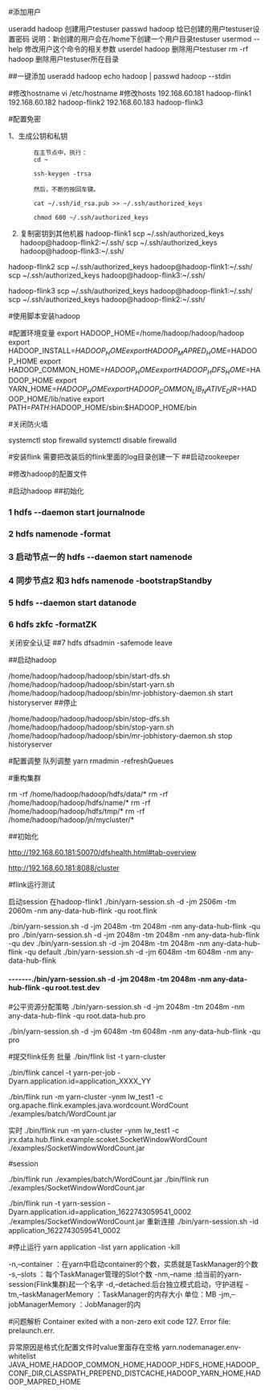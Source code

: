#添加用户
   
   useradd hadoop  创建用户testuser
   passwd hadoop  给已创建的用户testuser设置密码
   说明：新创建的用户会在/home下创建一个用户目录testuser
   usermod --help  修改用户这个命令的相关参数
   userdel hadoop  删除用户testuser
   rm -rf hadoop  删除用户testuser所在目录
   
##一键添加
    useradd hadoop
   echo hadoop | passwd hadoop --stdin
   
#修改hostname
vi /etc/hostname
#修改hosts
192.168.60.181 hadoop-flink1
192.168.60.182 hadoop-flink2
192.168.60.183 hadoop-flink3

#配置免密

1、生成公钥和私钥
           
           在主节点中，执行：
           cd ~
           
           ssh-keygen -trsa
           
           然后，不断的按回车键。
           
           cat ~/.ssh/id_rsa.pub >> ~/.ssh/authorized_keys
           
           chmod 600 ~/.ssh/authorized_keys
2. 复制密钥到其他机器
hadoop-flink1
scp ~/.ssh/authorized_keys hadoop@hadoop-flink2:~/.ssh/
scp ~/.ssh/authorized_keys hadoop@hadoop-flink3:~/.ssh/


hadoop-flink2
scp ~/.ssh/authorized_keys hadoop@hadoop-flink1:~/.ssh/
scp ~/.ssh/authorized_keys hadoop@hadoop-flink3:~/.ssh/



hadoop-flink3
scp ~/.ssh/authorized_keys hadoop@hadoop-flink1:~/.ssh/
scp ~/.ssh/authorized_keys hadoop@hadoop-flink2:~/.ssh/

#使用脚本安装hadoop

#配置环境变量
export HADOOP_HOME=/home/hadoop/hadoop/hadoop
export HADOOP_INSTALL=$HADOOP_HOME
export HADOOP_MAPRED_HOME=$HADOOP_HOME
export HADOOP_COMMON_HOME=$HADOOP_HOME
export HADOOP_HDFS_HOME=$HADOOP_HOME
export YARN_HOME=$HADOOP_HOME
export HADOOP_COMMON_LIB_NATIVE_DIR=$HADOOP_HOME/lib/native
export PATH=$PATH:$HADOOP_HOME/sbin:$HADOOP_HOME/bin

#关闭防火墙

systemctl stop firewalld
systemctl disable firewalld


#安装flink
需要把改装后的flink里面的log目录创建一下
##启动zookeeper

#修改hadoop的配置文件

#启动hadoop
##初始化  

### 1  hdfs --daemon start journalnode

### 2 hdfs namenode -format

### 3 启动节点一的 hdfs --daemon start namenode

### 4 同步节点2 和3 hdfs namenode -bootstrapStandby

### 5 hdfs --daemon start datanode

### 6 hdfs zkfc -formatZK


关闭安全认证
##7 hdfs dfsadmin -safemode leave


##启动hadoop


/home/hadoop/hadoop/hadoop/sbin/start-dfs.sh    
/home/hadoop/hadoop/hadoop/sbin/start-yarn.sh
/home/hadoop/hadoop/hadoop/sbin/mr-jobhistory-daemon.sh start historyserver
##停止


/home/hadoop/hadoop/hadoop/sbin/stop-dfs.sh    
/home/hadoop/hadoop/hadoop/sbin/stop-yarn.sh
/home/hadoop/hadoop/hadoop/sbin/mr-jobhistory-daemon.sh stop historyserver


#配置调整
队列调整
yarn rmadmin -refreshQueues


#重构集群

rm -rf /home/hadoop/hadoop/hdfs/data/*
rm -rf /home/hadoop/hadoop/hdfs/name/*
rm -rf /home/hadoop/hadoop/hdfs/tmp/*
rm -rf /home/hadoop/hadoop/jn/mycluster/*

 

##初始化  



http://192.168.60.181:50070/dfshealth.html#tab-overview

http://192.168.60.181:8088/cluster


#flink运行测试

启动session
在hadoop-flink1
 ./bin/yarn-session.sh -d -jm 2506m -tm 2060m -nm any-data-hub-flink -qu root.flink
 
  ./bin/yarn-session.sh -d -jm 2048m -tm 2048m -nm any-data-hub-flink -qu pro
  ./bin/yarn-session.sh -d -jm 2048m -tm 2048m -nm any-data-hub-flink -qu dev
  ./bin/yarn-session.sh -d -jm 2048m -tm 2048m -nm any-data-hub-flink -qu default
  ./bin/yarn-session.sh -d -jm 6048m -tm 6048m -nm any-data-hub-flink 
  
 #### -------./bin/yarn-session.sh -d -jm 2048m -tm 2048m -nm any-data-hub-flink -qu root.test.dev

  #公平资源分配策略
./bin/yarn-session.sh -d -jm 2048m -tm 2048m -nm any-data-hub-flink -qu root.data-hub.pro

 ./bin/yarn-session.sh -d -jm 6048m -tm 6048m -nm any-data-hub-flink -qu pro
 
 #提交flink任务
 批量
 ./bin/flink list -t yarn-cluster 
 
 ./bin/flink cancel -t yarn-per-job -Dyarn.application.id=application_XXXX_YY <jobId>


 ./bin/flink run   -m yarn-cluster -ynm lw_test1  -c org.apache.flink.examples.java.wordcount.WordCount  ./examples/batch/WordCount.jar 
 
 实时
  ./bin/flink run   -m yarn-cluster -ynm lw_test1  -c jrx.data.hub.flink.example.scoket.SocketWindowWordCount  ./examples/SocketWindowWordCount.jar 

 #session
 
  ./bin/flink run ./examples/batch/WordCount.jar
  ./bin/flink run ./examples/SocketWindowWordCount.jar

 ./bin/flink run -t yarn-session -Dyarn.application.id=application_1622743059541_0002   ./examples/SocketWindowWordCount.jar
 重新连接
 ./bin/yarn-session.sh -id application_1622743059541_0002
 
 

#停止运行
yarn application -list
yarn application -kill 


-n,–container ：在yarn中启动container的个数，实质就是TaskManager的个数
-s,–slots ：每个TaskManager管理的Slot个数
-nm,–name :给当前的yarn-session(Flink集群)起一个名字
-d,–detached:后台独立模式启动，守护进程
-tm,–taskManagerMemory ：TaskManager的内存大小 单位：MB
-jm,–jobManagerMemory ：JobManager的内




#问题解析
Container exited with a non-zero exit code 127. Error file: prelaunch.err.

异常原因是格式化配置文件时value里面存在空格
  <property>
        <name>yarn.nodemanager.env-whitelist</name>
        <value>JAVA_HOME,HADOOP_COMMON_HOME,HADOOP_HDFS_HOME,HADOOP_CONF_DIR,CLASSPATH_PREPEND_DISTCACHE,HADOOP_YARN_HOME,HADOOP_MAPRED_HOME</value>
    </property>
    


